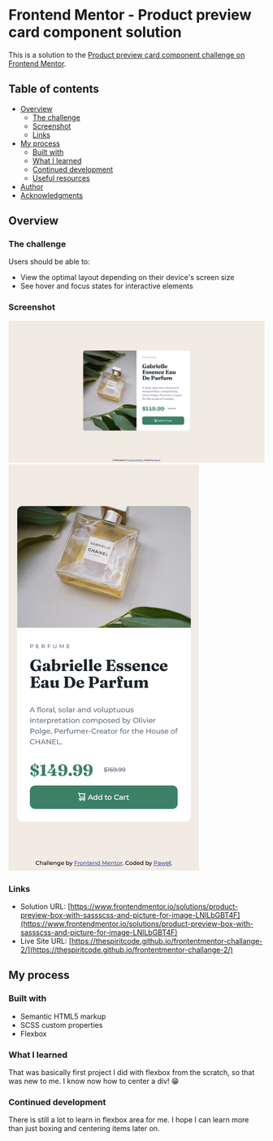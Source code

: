 # Frontend Mentor - Product preview card component solution

This is a solution to the [Product preview card component challenge on Frontend Mentor](https://www.frontendmentor.io/challenges/product-preview-card-component-GO7UmttRfa). 

## Table of contents

- [Overview](#overview)
  - [The challenge](#the-challenge)
  - [Screenshot](#screenshot)
  - [Links](#links)
- [My process](#my-process)
  - [Built with](#built-with)
  - [What I learned](#what-i-learned)
  - [Continued development](#continued-development)
  - [Useful resources](#useful-resources)
- [Author](#author)
- [Acknowledgments](#acknowledgments)

## Overview

### The challenge

Users should be able to:

- View the optimal layout depending on their device's screen size
- See hover and focus states for interactive elements

### Screenshot

![Dekstop version](./screens/desktop.png)
![Mobile version](./screens/mobile.png)

### Links

- Solution URL: [https://www.frontendmentor.io/solutions/product-preview-box-with-sassscss-and-picture-for-image-LNlLbGBT4F](https://www.frontendmentor.io/solutions/product-preview-box-with-sassscss-and-picture-for-image-LNlLbGBT4F)
- Live Site URL: [https://thespiritcode.github.io/frontentmentor-challange-2/](https://thespiritcode.github.io/frontentmentor-challange-2/)

## My process

### Built with

- Semantic HTML5 markup
- SCSS custom properties
- Flexbox


### What I learned

That was basically first project I did with flexbox from the scratch, so that was new to me. I know now how to center a div! 😁

### Continued development

There is still a lot to learn in flexbox area for me. I hope I can learn more than just boxing and centering items later on.
